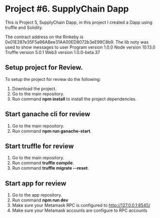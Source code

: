 # Project #6. SupplyChain Dapp

This is Project 5, SupplyChain Dapp, in this project I created a Dapp using truffle and Solidity.

The contract address on the Rinkeby is 0x01E287e35F5a96ABee31AA00ED8072b3eE99C8b9.
The lib noty was used to show messages to user
Program version 1.0.0
Node version 10.13.0
Truffle version 5.0.1
Web3 version 1.0.0-beta.37 

## Setup project for Review.

To setup the project for review do the following:
1. Download the project.
2. Go to the main repository.
2. Run command __npm install__ to install the project dependencies.

## Start ganache cli for review
1. Go to the main repository.
2. Run command __npm run ganache-start__.

## Start truffle for review
1. Go to the main repository.
1. Run command __truffle compile__.
2. Run command __truffle migrate --reset__.

## Start app for review
1. Go to the app repository.
2. Run command __npm run dev__
3. Make sure your Metamask RPC is configured to  http://127.0.0.1:8545/
4. Make sure your Metamask accounts are configure to RPC accounts
